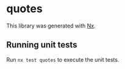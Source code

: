 # quotes

This library was generated with [Nx](https://nx.dev).

## Running unit tests

Run `nx test quotes` to execute the unit tests.
